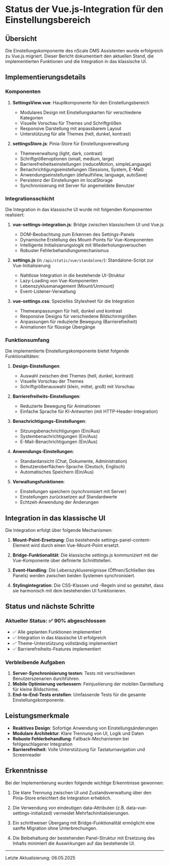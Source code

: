 # Status der Vue.js-Integration für den Einstellungsbereich

## Übersicht

Die Einstellungskomponente des nScale DMS Assistenten wurde erfolgreich zu Vue.js migriert. Dieser Bericht dokumentiert den aktuellen Stand, die implementierten Funktionen und die Integration in das klassische UI.

## Implementierungsdetails

### Komponenten

1. **SettingsView.vue**: Hauptkomponente für den Einstellungsbereich
   - Modulares Design mit Einstellungskarten für verschiedene Kategorien
   - Visuelle Vorschau für Themes und Schriftgrößen
   - Responsive Darstellung mit anpassbarem Layout
   - Unterstützung für alle Themes (hell, dunkel, kontrast)

2. **settingsStore.js**: Pinia-Store für Einstellungsverwaltung
   - Themeverwaltung (light, dark, contrast)
   - Schriftgrößenoptionen (small, medium, large)
   - Barrierefreiheitseinstellungen (reduceMotion, simpleLanguage)
   - Benachrichtigungseinstellungen (Sessions, System, E-Mail)
   - Anwendungseinstellungen (defaultView, language, autoSave)
   - Persistenz der Einstellungen im localStorage
   - Synchronisierung mit Server für angemeldete Benutzer

### Integrationsschicht

Die Integration in das klassische UI wurde mit folgenden Komponenten realisiert:

1. **vue-settings-integration.js**: Bridge zwischen klassischem UI und Vue.js
   - DOM-Beobachtung zum Erkennen des Settings-Panels
   - Dynamische Erstellung des Mount-Points für Vue-Komponenten
   - Intelligente Initialisierungslogik mit Wiederholungsversuchen
   - Robuster Fehlerbehandlungsmechanismus

2. **settings.js** (in `/api/static/vue/standalone/`): Standalone-Script zur Vue-Initialisierung
   - Nahtlose Integration in die bestehende UI-Struktur
   - Lazy-Loading von Vue-Komponenten
   - Lebenszyklusmanagement (Mount/Unmount)
   - Event-Listener-Verwaltung

3. **vue-settings.css**: Spezielles Stylesheet für die Integration
   - Themeanpassungen für hell, dunkel und kontrast
   - Responsive Designs für verschiedene Bildschirmgrößen
   - Anpassungen für reduzierte Bewegung (Barrierefreiheit)
   - Animationen für flüssige Übergänge

### Funktionsumfang

Die implementierte Einstellungskomponente bietet folgende Funktionalitäten:

1. **Design-Einstellungen**:
   - Auswahl zwischen drei Themes (hell, dunkel, kontrast)
   - Visuelle Vorschau der Themes
   - Schriftgrößenauswahl (klein, mittel, groß) mit Vorschau

2. **Barrierefreiheits-Einstellungen**:
   - Reduzierte Bewegung für Animationen
   - Einfache Sprache für KI-Antworten (mit HTTP-Header-Integration)

3. **Benachrichtigungs-Einstellungen**:
   - Sitzungsbenachrichtigungen (Ein/Aus)
   - Systembenachrichtigungen (Ein/Aus)
   - E-Mail-Benachrichtigungen (Ein/Aus)

4. **Anwendungs-Einstellungen**:
   - Standardansicht (Chat, Dokumente, Administration)
   - Benutzeroberflächen-Sprache (Deutsch, Englisch)
   - Automatisches Speichern (Ein/Aus)

5. **Verwaltungsfunktionen**:
   - Einstellungen speichern (synchronisiert mit Server)
   - Einstellungen zurücksetzen auf Standardwerte
   - Echtzeit-Anwendung der Änderungen

## Integration in das klassische UI

Die Integration erfolgt über folgende Mechanismen:

1. **Mount-Point-Ersetzung**: Das bestehende settings-panel-content-Element wird durch einen Vue-Mount-Point ersetzt.

2. **Bridge-Funktionalität**: Die klassische settings.js kommuniziert mit der Vue-Komponente über definierte Schnittstellen.

3. **Event-Handling**: Die Lebenszyklusereignisse (Öffnen/Schließen des Panels) werden zwischen beiden Systemen synchronisiert.

4. **Stylingintegration**: Die CSS-Klassen und -Regeln sind so gestaltet, dass sie harmonisch mit dem bestehenden UI funktionieren.

## Status und nächste Schritte

### Aktueller Status: ✅ 90% abgeschlossen

- ✅ Alle geplanten Funktionen implementiert
- ✅ Integration in das klassische UI erfolgreich
- ✅ Theme-Unterstützung vollständig implementiert
- ✅ Barrierefreiheits-Features implementiert

### Verbleibende Aufgaben

1. **Server-Synchronisierung testen**: Tests mit verschiedenen Benutzerszenarien durchführen.
2. **Mobile Optimierung verbessern**: Feinjustierung der mobilen Darstellung für kleine Bildschirme.
3. **End-to-End-Tests erstellen**: Umfassende Tests für die gesamte Einstellungskomponente.

## Leistungsmerkmale

- **Reaktives Design**: Sofortige Anwendung von Einstellungsänderungen
- **Modulare Architektur**: Klare Trennung von UI, Logik und Daten
- **Robuste Fehlerbehandlung**: Fallback-Mechanismen bei fehlgeschlagener Integration
- **Barrierefreiheit**: Volle Unterstützung für Tastaturnavigation und Screenreader

## Erkenntnisse

Bei der Implementierung wurden folgende wichtige Erkenntnisse gewonnen:

1. Die klare Trennung zwischen UI und Zustandsverwaltung über den Pinia-Store erleichtert die Integration erheblich.

2. Die Verwendung von eindeutigen data-Attributen (z.B. data-vue-settings-initialized) vermeidet Mehrfachinitialisierungen.

3. Ein schrittweiser Übergang mit Bridge-Funktionalität ermöglicht eine sanfte Migration ohne Unterbrechungen.

4. Die Beibehaltung der bestehenden Panel-Struktur mit Ersetzung des Inhalts minimiert die Auswirkungen auf das bestehende UI.

---

Letzte Aktualisierung: 06.05.2025